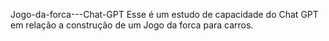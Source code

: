 Jogo-da-forca---Chat-GPT
Esse é um estudo de capacidade do Chat GPT em relação a construção de um Jogo da forca para carros.